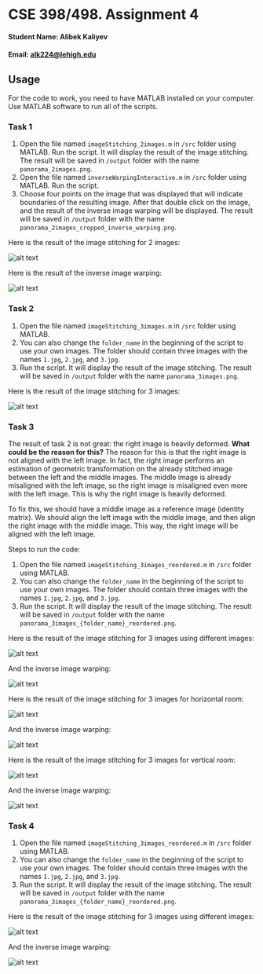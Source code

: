 # CSE 398/498. Assignment 4
#### Student Name: Alibek Kaliyev
#### Email: alk224@lehigh.edu


## Usage
For the code to work, you need to have MATLAB installed on your computer. Use MATLAB software to run all of the scripts.


### Task 1

1. Open the file named ```imageStitching_2images.m``` in ```/src``` folder using MATLAB. Run the script. It will display the result of the image stitching. The result will be saved in ```/output``` folder with the name ```panorama_2images.png```.
2. Open the file named ```inverseWarpingInteractive.m``` in ```/src``` folder using MATLAB. Run the script.
3. Choose four points on the image that was displayed that will indicate boundaries of the resulting image. After that double click on the image, and the result of the inverse image warping will be displayed. The result will be saved in ```/output``` folder with the name ```panorama_2images_cropped_inverse_warping.png```.

Here is the result of the image stitching for 2 images:

![alt text](output/panorama_2images.png)

Here is the result of the inverse image warping:

![alt text](output/panorama_2images_cropped_inverse_warping.png)

### Task 2

1. Open the file named ```imageStitching_3images.m``` in ```/src``` folder using MATLAB.
2. You can also change the ```folder_name``` in the beginning of the script to use your own images. The folder should contain three images with the names ```1.jpg```, ```2.jpg```, and ```3.jpg```.
3. Run the script. It will display the result of the image stitching. The result will be saved in ```/output``` folder with the name ```panorama_3images.png```.

Here is the result of the image stitching for 3 images:

![alt text](output/panorama_3images.png)

### Task 3

The result of task 2 is not great: the right image is heavily deformed. **What could be the reason for this?** The reason for this is that the right image is not aligned with the left image. In fact, the right image performs an estimation of geometric transformation on the already stitched image between the left and the middle images. The middle image is already misaligned with the left image, so the right image is misaligned even more with the left image. This is why the right image is heavily deformed.

To fix this, we should have a middle image as a reference image (identity matrix). We should align the left image with the middle image, and then align the right image with the middle image. This way, the right image will be aligned with the left image.

Steps to run the code:
1. Open the file named ```imageStitching_3images_reordered.m``` in ```/src``` folder using MATLAB.
2. You can also change the ```folder_name``` in the beginning of the script to use your own images. The folder should contain three images with the names ```1.jpg```, ```2.jpg```, and ```3.jpg```.
3. Run the script. It will display the result of the image stitching. The result will be saved in ```/output``` folder with the name ```panorama_3images_{folder_name}_reordered.png```.

Here is the result of the image stitching for 3 images using different images:

![alt text](output/panorama_3images_nd_reordered.png)

And the inverse image warping:

![alt text](output/panorama_3images_nd_cropped_inverse_warping.png)

Here is the result of the image stitching for 3 images for horizontal room:

![alt text](output/panorama_3images_room_horizontal_reordered.png)

And the inverse image warping:

![alt text](output/panorama_3images_room_horizontal_cropped_inverse_warping.png)

Here is the result of the image stitching for 3 images for vertical room:

![alt text](output/panorama_3images_room_vertical_reordered.png)

And the inverse image warping:

![alt text](output/panorama_3images_room_vertical_cropped_inverse_warping.png)

### Task 4

1. Open the file named ```imageStitching_3images_reordered.m``` in ```/src``` folder using MATLAB.
2. You can also change the ```folder_name``` in the beginning of the script to use your own images. The folder should contain three images with the names ```1.jpg```, ```2.jpg```, and ```3.jpg```.
3. Run the script. It will display the result of the image stitching. The result will be saved in ```/output``` folder with the name ```panorama_3images_{folder_name}_reordered.png```.

Here is the result of the image stitching for 3 images using different images:

![alt text](output/panorama_3images_library_reordered.png)

And the inverse image warping:

![alt text](output/panorama_3images_library_cropped_inverse_warping.png)